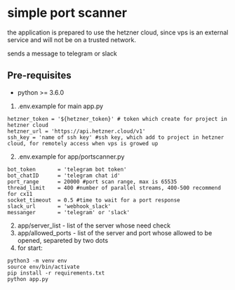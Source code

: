 # simple port scanner
the application is prepared to use the hetzner cloud,
since vps is an external service and will not be on a trusted network.

sends a message to telegram or slack

## Pre-requisites
* python >= 3.6.0

1. .env.example for main app.py
```
hetzner_token = '${hetzner_token}' # token which create for project in hetzner cloud
hetzner_url = 'https://api.hetzner.cloud/v1'
ssh_key = 'name of ssh key' #ssh key, which add to project in hetzner cloud, for remotely access when vps is growed up 
```
2. .env.example for app/portscanner.py
```
bot_token       = 'telegram bot token'
bot_chatID      = 'telegram chat id'
port_range      = 20000 #port scan range, max is 65535
thread_limit    = 400 #number of parallel streams, 400-500 recommend for cx11
socket_timeout  = 0.5 #time to wait for a port response
slack_url       = 'webhook_slack'
messanger       = 'telegram' or 'slack'
```
2. app/server_list - list of the server whose need check
3. app/allowed_ports - list of the server and port whose allowed to be opened, separeted by two dots
4. for start:
```
python3 -m venv env
source env/bin/activate
pip install -r requirements.txt
python app.py
```